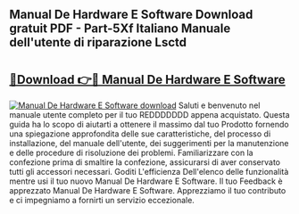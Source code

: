 ## Manual De Hardware E Software Download gratuit PDF - Part-5Xf Italiano Manuale dell'utente di riparazione Lsctd

# <h2><a href="http://dff5of.blite.top/?on=Manual+De+Hardware+E+Software">🔗Download 👉🔴 Manual De Hardware E Software</a></h2>

[![Manual De Hardware E Software download](https://i.imgur.com/lujVjoI.png)](http://dff5of.blite.top/?on=Manual+De+Hardware+E+Software)
Saluti e benvenuto nel manuale utente completo per il tuo REDDDDDDD appena acquistato. Questa guida ha lo scopo di aiutarti a ottenere il massimo dal tuo Prodotto fornendo una spiegazione approfondita delle sue caratteristiche, del processo di installazione, del manuale dell'utente, dei suggerimenti per la manutenzione e delle procedure di risoluzione dei problemi. Familiarizzare con la confezione prima di smaltire la confezione, assicurarsi di aver conservato tutti gli accessori necessari. Goditi L'efficienza Dell'elenco delle funzionalità mentre usi il tuo nuovo Manual De Hardware E Software. Il tuo Feedback è apprezzato Manual De Hardware E Software. Apprezziamo il tuo contributo e ci impegniamo a fornirti un servizio eccezionale.
